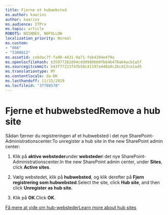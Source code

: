 ```yaml
---
title: Fjerne et hubwebsted
ms.author: kaarins
author: kaarins
ms.audience: ITPro
ms.topic: article
ROBOTS: NOINDEX, NOFOLLOW
localization_priority: Normal
ms.custom:
- "866"
- "5300012"
ms.assetid: cebdac7f-fa90-4431-9a71-feb4104e479a
ms.openlocfilehash: b35977262d94cdd9980bb0fb64b478a64acb1a5f
ms.sourcegitcommit: b43f77221f47b50c41197a448a9c26c423ce1ad5
ms.translationtype: MT
ms.contentlocale: da-DK
ms.lasthandoff: 11/15/2019
ms.locfileid: "37768578"
---
```

# <a name="remove-a-hub-site"></a><span data-ttu-id="c0241-102">Fjerne et hubwebsted</span><span class="sxs-lookup"><span data-stu-id="c0241-102">Remove a hub site</span></span>

<span data-ttu-id="c0241-103">Sådan fjerner du registreringen af et hubwebsted i det nye SharePoint-Administrationscenter:</span><span class="sxs-lookup"><span data-stu-id="c0241-103">To unregister a hub site in the new SharePoint admin center:</span></span>
  
1. <span data-ttu-id="c0241-104">Klik på **aktive websteder**under **websteder**i det nye SharePoint-Administrationscenter.</span><span class="sxs-lookup"><span data-stu-id="c0241-104">In the new SharePoint admin center, under **Sites**, click **Active sites**.</span></span>

2. <span data-ttu-id="c0241-105">Vælg webstedet, klik på **hubwebsted**, og klik derefter på **Fjern registrering som hubwebsted**.</span><span class="sxs-lookup"><span data-stu-id="c0241-105">Select the site, click **Hub site**, and then click **Unregister as hub site**.</span></span>

3. <span data-ttu-id="c0241-106">Klik på **OK**.</span><span class="sxs-lookup"><span data-stu-id="c0241-106">Click **OK**.</span></span>

[<span data-ttu-id="c0241-107">Få mere at vide om hub-websteder</span><span class="sxs-lookup"><span data-stu-id="c0241-107">Learn more about hub sites</span></span>](https://support.office.com/article/what-is-a-sharepoint-hub-site-fe26ae84-14b7-45b6-a6d1-948b3966427f)
  